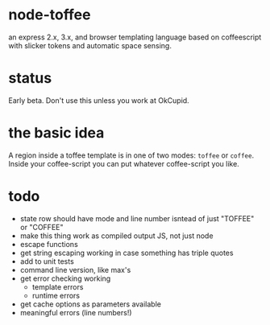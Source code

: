 node-toffee
=========
an express 2.x, 3.x, and browser templating language based on coffeescript with slicker tokens and automatic space sensing.

status
======
Early beta. Don't use this unless you work at OkCupid.

the basic idea
==============
A region inside a toffee template is in one of two modes: `toffee` or `coffee`.  Inside your coffee-script you
can put whatever coffee-script you like.

todo
======
- state row should have mode and line number isntead of just "TOFFEE" or "COFFEE"
- make this thing work as compiled output JS, not just node
- escape functions
- get string escaping working in case something has triple quotes
- add to unit tests
- command line version, like max's
- get error checking working
	 - template errors
	 - runtime errors
- get cache options as parameters available
- meaningful errors (line numbers!)